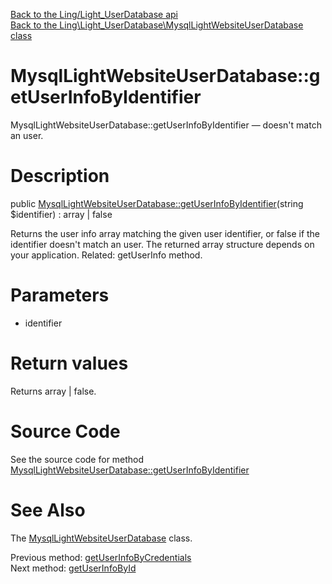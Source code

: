 [Back to the Ling/Light_UserDatabase api](https://github.com/lingtalfi/Light_UserDatabase/blob/master/doc/api/Ling/Light_UserDatabase.md)<br>
[Back to the Ling\Light_UserDatabase\MysqlLightWebsiteUserDatabase class](https://github.com/lingtalfi/Light_UserDatabase/blob/master/doc/api/Ling/Light_UserDatabase/MysqlLightWebsiteUserDatabase.md)


MysqlLightWebsiteUserDatabase::getUserInfoByIdentifier
================



MysqlLightWebsiteUserDatabase::getUserInfoByIdentifier — doesn't match an user.




Description
================


public [MysqlLightWebsiteUserDatabase::getUserInfoByIdentifier](https://github.com/lingtalfi/Light_UserDatabase/blob/master/doc/api/Ling/Light_UserDatabase/MysqlLightWebsiteUserDatabase/getUserInfoByIdentifier.md)(string $identifier) : array | false




Returns the user info array matching the given user identifier, or false if the identifier
doesn't match an user. The returned array structure depends on your application.
Related: getUserInfo method.




Parameters
================


- identifier

    


Return values
================

Returns array | false.








Source Code
===========
See the source code for method [MysqlLightWebsiteUserDatabase::getUserInfoByIdentifier](https://github.com/lingtalfi/Light_UserDatabase/blob/master/MysqlLightWebsiteUserDatabase.php#L186-L196)


See Also
================

The [MysqlLightWebsiteUserDatabase](https://github.com/lingtalfi/Light_UserDatabase/blob/master/doc/api/Ling/Light_UserDatabase/MysqlLightWebsiteUserDatabase.md) class.

Previous method: [getUserInfoByCredentials](https://github.com/lingtalfi/Light_UserDatabase/blob/master/doc/api/Ling/Light_UserDatabase/MysqlLightWebsiteUserDatabase/getUserInfoByCredentials.md)<br>Next method: [getUserInfoById](https://github.com/lingtalfi/Light_UserDatabase/blob/master/doc/api/Ling/Light_UserDatabase/MysqlLightWebsiteUserDatabase/getUserInfoById.md)<br>

